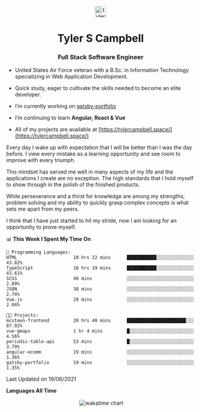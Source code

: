 <p align="center">
<a href="https://linkedin.com/in/tyler-campbell36" target="blank"><img align="center" src="https://cdn.jsdelivr.net/npm/simple-icons@3.0.1/icons/linkedin.svg" alt="tyler-campbell36" height="30" width="30" /></a>
</p>
<h1 align="center">Tyler S Campbell</h1>
<h3 align="center">Full Stack Software Engineer</h3>

* United States Air Force veteran with a B.Sc. in Information Technology specializing in Web Application Development. 

* Quick study, eager to cultivate the skills needed to become an elite developer.

* I’m currently working on [gatsby-portfolio](https://github.com/t36campbell/gatsby-portfolio)

* I’m continuing to learn **Angular, React & Vue**

* All of my projects are available at [https://tylercampbell.space/](https://tylercampbell.space/)

Every day I wake up with expectation that I will be better than I was the day before. I view every mistake as a learning opportunity and see room to improve with every triumph.

This mindset has served me well in many aspects of my life and the applications I create are no exception. The high standards that I hold myself to show through in the polish of the finished products.

While perseverance and a thirst for knowledge are among my strengths; problem solving and my ability to quickly grasp complex concepts is what sets me apart from my peers.

I think that I have just started to hit my stride, now I am looking for an opportunity to prove myself.

<!--START_SECTION:waka-->
📊 **This Week I Spent My Time On** 

```text
💬 Programming Languages: 
HTML                     10 hrs 22 mins      ███████████░░░░░░░░░░░░░░   43.82% 
TypeScript               10 hrs 19 mins      ███████████░░░░░░░░░░░░░░   43.61% 
SCSS                     40 mins             ░░░░░░░░░░░░░░░░░░░░░░░░░   2.89% 
JSON                     38 mins             ░░░░░░░░░░░░░░░░░░░░░░░░░   2.74% 
Vue.js                   28 mins             ░░░░░░░░░░░░░░░░░░░░░░░░░   2.04%

🐱‍💻 Projects: 
mcsteen-frontend         20 hrs 48 mins      ██████████████████████░░░   87.92% 
vue-gmaps                1 hr 4 mins         █░░░░░░░░░░░░░░░░░░░░░░░░   4.56% 
periodic-table-api       53 mins             █░░░░░░░░░░░░░░░░░░░░░░░░   3.79% 
angular-ecomm            19 mins             ░░░░░░░░░░░░░░░░░░░░░░░░░   1.36% 
gatsby-portfolio         19 mins             ░░░░░░░░░░░░░░░░░░░░░░░░░   1.35%

```


 Last Updated on 19/06/2021
<!--END_SECTION:waka-->
**Languages All Time** 
<p align="center">&nbsp;<img align="center" alt="wakatime chart"
src="https://wakatime.com/share/@738aac7f-8868-4bc3-a1df-4c36703ee4b6/f86255e0-cf1e-483e-9ae4-5c0fdb9a56f8.png"/></p>

